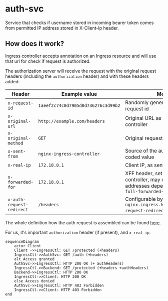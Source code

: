 # auth-svc

Service that checks if username stored in incoming bearer token comes from
permitted IP address stored in X-Client-Ip header.

## How does it work?

Ingress controller accepts annotation on an Ingress resource and will use that url
for check if request is authorized.

The authorization server will receive the request with the original request headers (including the `authorization` header) and with these headers added:

|Header|Example value|Meaning|
|-------|--------------|---------|
|`x-request-id`|`1aeef2c74c0d7905d0d736276c3d99b2`|Randomly generated unique request id|
|`x-original-url`|`http://example.com/headers`|Original URL as received by ingress controller|
|`x-original-method`|`GET`|Original request method|
|`x-sent-from`|`nginx-ingress-controller`|Source of the auth request, hard-coded value|
|`x-real-ip`|`172.18.0.1`|Client IP, as sent by load balancer|
|`x-forwarded-for`|`172.18.0.1`|XFF header, set by ingress controller, may contain more addresses depending on `compute-full-forwarded-for`|
|`x-auth-request-redirect`|`/headers`|Configurable by `nginx.ingress.kubernetes.io/auth-request-redirect` annotation|

The whole definition how the auth request is assembled can be found [here](https://github.com/kubernetes/ingress-nginx/blob/73622882070fb459f7bf0b63186416be46852043/rootfs/etc/nginx/template/nginx.tmpl#L967-L1084).

For us, it's important `authorization` header (if present), and `x-real-ip`.

```mermaid
sequenceDiagram
    actor Client
    Client ->>IngressCtl: GET /protected (+headers)
    IngressCtl->>AuthSvc: GET /auth (+headers)
    alt Access granted
    AuthSvc->>IngressCtl: HTTP 200 OK (+ authHeaders)
    IngressCtl->>Backend: GET /protected (+headers +authHeaders)
    Backend->>IngressCtl: HTTP 200 OK
    IngressCtl->>Client: HTTP 200 OK
    else Access denied
    AuthSvc->>IngressCtl: HTTP 403 Forbidden
    IngressCtl->>Client: HTTP 403 Forbidden
end
```

